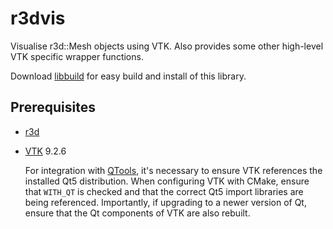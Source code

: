 # r3dvis

Visualise r3d::Mesh objects using VTK. Also provides some other high-level VTK specific wrapper functions.

Download [libbuild](https://github.com/richeytastic/libbuild) for easy build and install of this library.

## Prerequisites
- [r3d](../../../r3d)

- [VTK](http://www.vtk.org) 9.2.6

  For integration with [QTools](../../../QTools), it's necessary to ensure VTK references
  the installed Qt5 distribution. When configuring VTK with CMake, ensure that `WITH_QT` is
  checked and that the correct Qt5 import libraries are being referenced. Importantly, if
  upgrading to a newer version of Qt, ensure that the Qt components of VTK are also rebuilt.

